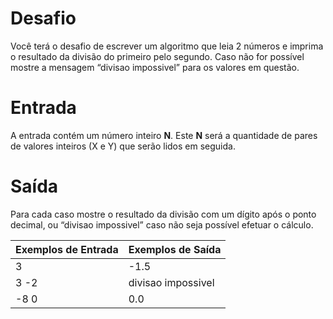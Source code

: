 # Desafio
Você terá o desafio de escrever um algoritmo que leia 2 números e imprima o resultado da divisão do primeiro pelo segundo. Caso não for possível mostre a mensagem “divisao impossivel” para os valores em questão.

# Entrada
A entrada contém um número inteiro **N**. Este **N** será a quantidade de pares de valores inteiros (X e Y) que serão lidos em seguida.

# Saída
Para cada caso mostre o resultado da divisão com um dígito após o ponto decimal, ou “divisao impossivel” caso não seja possível efetuar o cálculo.

Exemplos de Entrada	  | Exemplos de Saída
--------- | ------
3 | -1.5
3 -2 | divisao impossivel
-8 0 | 0.0